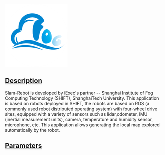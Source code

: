 ![dapp logo](./logo.png)
## [Description](./package.json)
Slam-Rebot is developed by iExec's partner -- Shanghai Institute of Fog Computing Technology (SHIFT), ShanghaiTech University. This application is based on robots deployed in SHIFT, the robots are based on ROS (a commonly used robot distributed operating system) with four-wheel drive sites, equipped with a variety of sensors such as lidar,odometer, IMU (inertial measurement units), camera, temperature and humidity sensor, microphone, etc. This application allows generating the local map explored automatically by the robot.
## [Parameters](./iexec.json)
